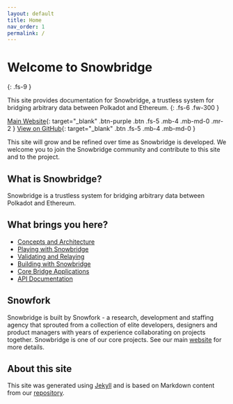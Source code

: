 ```yaml
---
layout: default
title: Home
nav_order: 1
permalink: /
---
```


# Welcome to Snowbridge
{: .fs-9 }

This site provides documentation for Snowbridge, a trustless system for bridging arbitrary data between Polkadot and Ethereum.
{: .fs-6 .fw-300 }

[Main Website](https://snowbridge.snowfork.com/){: target="\_blank" .btn-purple .btn .fs-5 .mb-4 .mb-md-0 .mr-2 }
[View on GitHub](https://github.com/Snowfork/polkadot-ethereum){: target="\_blank" .btn .fs-5 .mb-4 .mb-md-0 }

This site will grow and be refined over time as Snowbridge is developed. We welcome you to join the Snowbridge community and contribute to this site and to the project.

## What is Snowbridge?

Snowbridge is a trustless system for bridging arbitrary data between Polkadot and Ethereum.

## What brings you here?

- [Concepts and Architecture](./concepts)
- [Playing with Snowbridge](./playing-with-snowbridge)
- [Validating and Relaying](./validating-and-relaying)
- [Building with Snowbridge](./building-with-snowbridge)
- [Core Bridge Applications](./core-applications)
- [API Documentation](./api-docs)

## Snowfork

Snowbridge is built by Snowfork - a research, development and staffing agency that sprouted from a collection of elite developers, designers and product managers with years of experience collaborating on projects together. Snowbridge is one of our core projects. See our main [website](https://www.snowfork.com) for more details.

## About this site

This site was generated using [Jekyll](https://jekyllrb.com/) and is based on Markdown content from our [repository](https://github.com/Snowfork/polkadot-ethereum).
